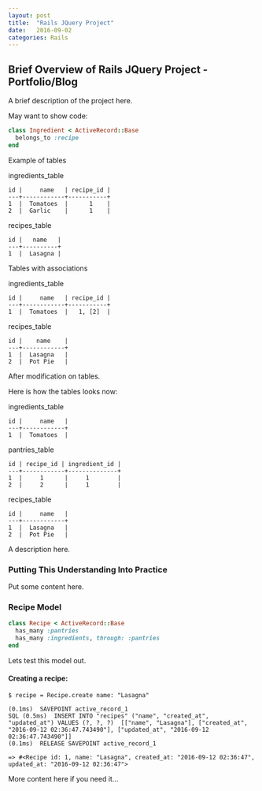 ```yaml
---
layout: post
title:  "Rails JQuery Project"
date:   2016-09-02
categories: Rails
---
```


## Brief Overview of Rails JQuery Project - Portfolio/Blog

A brief description of the project here.

May want to show code:

```ruby
class Ingredient < ActiveRecord::Base
  belongs_to :recipe
end
```

Example of tables

ingredients_table

```
id |     name   | recipe_id |
---+------------+-----------+
1  |  Tomatoes  |      1    |
2  |  Garlic    |      1    |
```

recipes_table

```
id |   name   |
---+----------+
1  |  Lasagna |
```

Tables with associations

ingredients_table

```
id |     name   | recipe_id |
---+------------+-----------+
1  |  Tomatoes  |   1, [2]  |
```

recipes_table

```
id |    name    |
---+------------+
1  |  Lasagna   |
2  |  Pot Pie   |
```

After modification on tables.

Here is how the tables looks now:

ingredients_table

```
id |     name   |
---+------------+
1  |  Tomatoes  |
```

pantries_table

```
id | recipe_id | ingredient_id |
---+------------+--------------+
1  |     1      |     1        |
2  |     2      |     1        |
```

recipes_table

```
id |     name   |
---+------------+
1  |  Lasagna   |
2  |  Pot Pie   |
```

A description here.

### Putting This Understanding Into Practice

Put some content here.

### Recipe Model

```ruby
class Recipe < ActiveRecord::Base
  has_many :pantries
  has_many :ingredients, through: :pantries
end
```

Lets test this model out.

#### Creating a recipe:

```
$ recipe = Recipe.create name: "Lasagna"

(0.1ms)  SAVEPOINT active_record_1
SQL (0.5ms)  INSERT INTO "recipes" ("name", "created_at", "updated_at") VALUES (?, ?, ?)  [["name", "Lasagna"], ["created_at", "2016-09-12 02:36:47.743490"], ["updated_at", "2016-09-12 02:36:47.743490"]]
(0.1ms)  RELEASE SAVEPOINT active_record_1

=> #<Recipe id: 1, name: "Lasagna", created_at: "2016-09-12 02:36:47", updated_at: "2016-09-12 02:36:47">
```

More content here if you need it...
